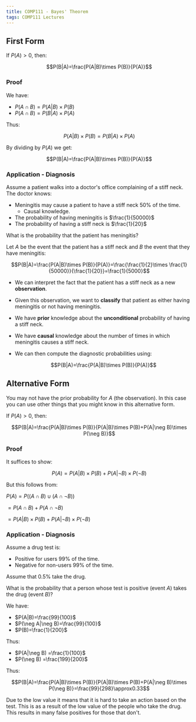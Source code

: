 ```yaml
---
title: COMP111 - Bayes' Theorem
tags: COMP111 Lectures
---
```

## First Form
If $P(A)>0$, then:

$$P(B|A)=\frac{P(A|B)\times P(B)}{P(A)}$$

### Proof
We have:

* $P(A\cap B)=P(A|B)\times P(B)$
* $P(A\cap B)=P(B|A)\times P(A)$

Thus:

$$P(A|B)\times P(B)=P(B|A)\times P(A)$$

By dividing by $P(A)$ we get:

$$P(B|A)=\frac{P(A|B)\times P(B)}{P(A)}$$

### Application - Diagnosis
Assume a patient walks into a doctor's office complaining of a stiff neck. The doctor knows:

* Meningitis may cause a patient to have a stiff neck 50% of the time.
	* Causal knowledge.
* The probability of having meningitis is $\frac{1}{50000}$
* The probability of having a stiff neck is $\frac{1}{20}$

What is the probability that the patient has meningitis?

Let $A$ be the event that the patient has a stiff neck and $B$ the event that they have meningitis:

$$P(B|A)=\frac{P(A|B)\times P(B)}{P(A)}=\frac{\frac{1}{2}\times \frac{1}{50000}}{\frac{1}{20}}=\frac{1}{5000}$$

* We can interpret the fact that the patient has a stiff neck as a new **observation**.
* Given this observation, we want to **classify** that patient as either having meningitis or not having meningitis.
* We have **prior** knowledge about the **unconditional** probability of having a stiff neck.
* We have **causal** knowledge about the number of times in which meningitis causes a stiff neck.
* We can then compute the diagnostic probabilities using: 

	$$P(B|A)=\frac{P(A|B)\times P(B)}{P(A)}$$
	
## Alternative Form
You may not have the prior probability for $A$ (the observation). In this case you can use other things that you might know in this alternative form.

If $P(A)>0$, then:

$$P(B|A)=\frac{P(A|B)\times P(B)}{P(A|B)\times P(B)+P(A|\neg B)\times P(\neg B)}$$

### Proof
It suffices to show:

$$P(A)=P(A|B)\times P(B)+P(A|\neg B) \times P(\neg B)$$

But this follows from:

$P(A)=P((A\cap B)\cup (A\cap \neg B))$

$=P(A\cap B)+P(A\cap\neg B)$

$=P(A|B)\times P(B)+P(A|\neg B)\times P(\neg B)$

### Application - Diagnosis
Assume a drug test is:

* Positive for users 99% of the time.
* Negative for non-users 99% of the time.

Assume that 0.5% take the drug.

What is the probability that a person whose test is positive (event $A$) takes the drug (event $B$)?

We have:

* $P(A|B)=\frac{99}{100}$
* $P(\neg A|\neg B)=\frac{99}{100}$
* $P(B)=\frac{1}{200}$

Thus:

* $P(A|\neg B) =\frac{1}{100}$
* $P(\neg B) =\frac{199}{200}$

Thus:

$$P(B|A)=\frac{P(A|B)\times P(B)}{P(A|B)\times P(B)+P(A|\neg B)\times P(\neg B)}=\frac{99}{298}\approx0.33$$

Due to the low value it means that it is hard to take an action based on the test. This is as a result of the low value of the people who take the drug. This results in many false positives for those that don't.